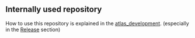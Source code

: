 ## Internally used repository

How to use this repository is explained in the [atlas_development](https://github.com/naspersclassifieds-shared/atlas_develeopment).
(especially in the [Release](https://github.com/naspersclassifieds-shared/atlas_develeopment#release) section)


